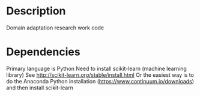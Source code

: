 # Description
Domain adaptation research work code

# Dependencies

Primary language is Python
Need to install scikit-learn (machine learning library)
See http://scikit-learn.org/stable/install.html
Or the easiest way is to do the Anaconda Python installation (https://www.continuum.io/downloads) and then install scikit-learn
